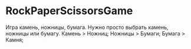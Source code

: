 # RockPaperScissorsGame
Игра камень, ножницы, бумага.
Нужно просто выбрать камень, ножницы или бумагу.
Камень > Ножниц;
Ножницы > Бумаги;
Бумага > Камня;
